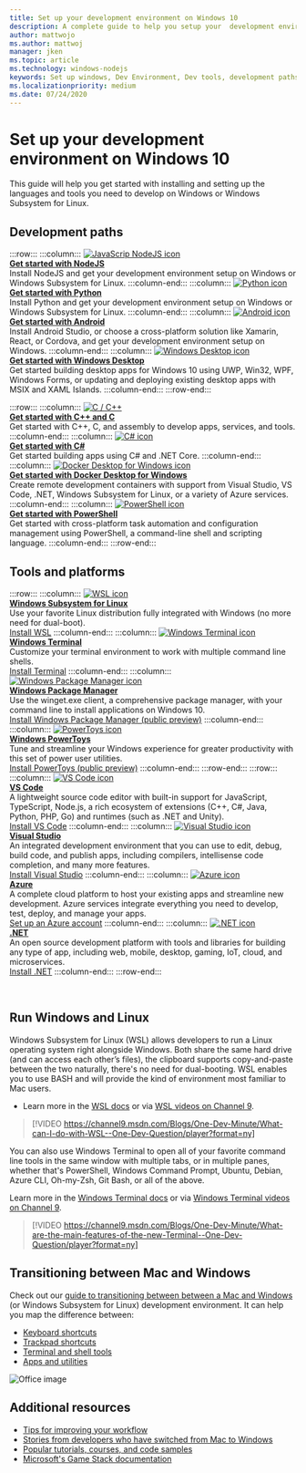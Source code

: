 ```yaml
---
title: Set up your development environment on Windows 10
description: A complete guide to help you setup your  development environment on Windows and install your preferred tools and code languages.
author: mattwojo 
ms.author: mattwoj 
manager: jken
ms.topic: article
ms.technology: windows-nodejs
keywords: Set up windows, Dev Environment, Dev tools, development paths, Microsoft, Windows, Developer, Tips, Performance, WSL, terminal, nodejs, python
ms.localizationpriority: medium
ms.date: 07/24/2020
---
```


# Set up your development environment on Windows 10

This guide will help you get started with installing and setting up the languages and tools you need to develop on Windows or Windows Subsystem for Linux.

## Development paths

:::row:::
    :::column:::
       [![JavaScrip NodeJS icon](../images/nodejs-logo.png)](../nodejs/index.yml)<br>
        **[Get started with NodeJS](../nodejs/index.yml)**<br>
        Install NodeJS and get your development environment setup on Windows or Windows Subsystem for Linux.
    :::column-end:::
    :::column:::
       [![Python icon](../images/python-logo.png)](../python/index.yml)<br>
        **[Get started with Python](../python/index.yml)**<br>
        Install Python and get your development environment setup on Windows or Windows Subsystem for Linux.
    :::column-end:::
    :::column:::
       [![Android icon](../images/android-logo.png)](/windows/android)<br>
        **[Get started with Android](/windows/android)**<br>
        Install Android Studio, or choose a cross-platform solution like Xamarin, React, or Cordova, and get your development environment setup on Windows.
    :::column-end:::
    :::column:::
       [![Windows Desktop icon](../images/windows-logo.png)](../apps/index.yml)<br>
        **[Get started with Windows Desktop](../apps/index.yml)**<br>
        Get started building desktop apps for Windows 10 using UWP, Win32, WPF, Windows Forms, or updating and deploying existing desktop apps with MSIX and XAML Islands.
    :::column-end:::
:::row-end:::

:::row:::
    :::column:::
       [![C / C++](../images/c-logo.png)](/cpp/)<br>
        **[Get started with C++ and C](/cpp/)**<br>
        Get started with C++, C, and assembly to develop apps, services, and tools.
    :::column-end:::
    :::column:::
       [![C# icon](../images/csharp-logo.png)](/dotnet/csharp/)<br>
        **[Get started with C#](/dotnet/csharp/)**<br>
        Get started building apps using C# and .NET Core.
    :::column-end:::
    :::column:::
       [![Docker Desktop for Windows icon](../images/docker-logo.png)](../dev-environment/docker/overview.md)<br>
        **[Get started with Docker Desktop for Windows](../dev-environment/docker/overview.md)**<br>
        Create remote development containers with support from Visual Studio, VS Code, .NET, Windows Subsystem for Linux, or a variety of Azure services.
    :::column-end:::
    :::column:::
       [![PowerShell icon](../images/powershell.png)](/powershell/)<br>
        **[Get started with PowerShell](/powershell/)**<br>
        Get started with cross-platform task automation and configuration management using PowerShell, a command-line shell and scripting language.
    :::column-end:::
:::row-end:::

## Tools and platforms

:::row:::
    :::column:::
       [![WSL icon](../images/windows-linux-dev-env.png)](/windows/wsl/)<br>
        **[Windows Subsystem for Linux](/windows/wsl/)**<br>
        Use your favorite Linux distribution fully integrated with Windows (no more need for dual-boot).<br>
        [Install WSL](/windows/wsl/install-win10)
    :::column-end:::
    :::column:::
       [![Windows Terminal icon](../images/terminal.png)](/windows/terminal/)<br>
        **[Windows Terminal](/windows/terminal/)**<br>
        Customize your terminal environment to work with multiple command line shells.
        <br>
        [Install Terminal](https://www.microsoft.com/p/windows-terminal/9n0dx20hk701?rtc=1&activetab=pivot:overviewtab)
    :::column-end:::
    :::column:::
       [![Windows Package Manager icon](../images/winget.png)](../package-manager/index.md)<br>
        **[Windows Package Manager](../package-manager/index.md)**<br>
        Use the winget.exe client, a comprehensive package manager, with your command line to install applications on Windows 10.<br>
        [Install Windows Package Manager (public preview)](../package-manager/winget/index.md#install-winget)
    :::column-end:::
    :::column:::
       [![PowerToys icon](../images/powertoys.png)](https://github.com/microsoft/PowerToys)<br>
        **[Windows PowerToys](https://github.com/microsoft/PowerToys)**<br>
        Tune and streamline your Windows experience for greater productivity with this set of power user utilities.<br>
        [Install PowerToys (public preview)](https://github.com/microsoft/PowerToys#installing-and-running-microsoft-powertoys)
    :::column-end:::
:::row-end:::
:::row:::
    :::column:::
       [![VS Code icon](../images/Vscode.png)](https://code.visualstudio.com/docs)<br>
        **[VS Code](https://code.visualstudio.com/docs)**<br>
        A lightweight source code editor with built-in support for JavaScript, TypeScript, Node.js, a rich ecosystem of extensions (C++, C#, Java, Python, PHP, Go) and runtimes (such as .NET and Unity).<br>
        [Install VS Code](https://code.visualstudio.com/download)
    :::column-end:::
    :::column:::
       [![Visual Studio icon](../images/visualstudio.png)](/visualstudio/windows/)<br>
        **[Visual Studio](/visualstudio/windows/)**<br>
        An integrated development environment that you can use to edit, debug, build code, and publish apps, including compilers, intellisense code completion, and many more features.<br>
        [Install Visual Studio](/visualstudio/install/install-visual-studio)
    :::column-end:::
    :::column:::
       [![Azure icon](../images/Azure.png)](/azure/guides/developer/azure-developer-guide)<br>
        **[Azure](/azure/guides/developer/azure-developer-guide)**<br>
        A complete cloud platform to host your existing apps and streamline new development. Azure services integrate everything you need to develop, test, deploy, and manage your apps.<br>
        [Set up an Azure account](https://azure.microsoft.com/free/)
    :::column-end:::
    :::column:::
       [![.NET icon](../images/net.png)](https://dotnet.microsoft.com/)<br>
        **[.NET](/dotnet/standard/get-started/)**<br>
        An open source development platform with tools and libraries for building any type of app, including web, mobile, desktop, gaming, IoT, cloud, and microservices.<br>
        [Install .NET](https://dotnet.microsoft.com/download)
    :::column-end:::
:::row-end:::

<br>

## Run Windows and Linux

Windows Subsystem for Linux (WSL) allows developers to run a Linux operating system right alongside Windows. Both share the same hard drive (and can access each other’s files), the clipboard supports copy-and-paste between the two naturally, there's no need for dual-booting. WSL enables you to use BASH and will provide the kind of environment most familiar to Mac users.
- Learn more in the [WSL docs](/windows/wsl) or via [WSL videos on Channel 9](https://channel9.msdn.com/Search?term=wsl&lang-en=true).

> [!VIDEO https://channel9.msdn.com/Blogs/One-Dev-Minute/What-can-I-do-with-WSL--One-Dev-Question/player?format=ny]

You can also use Windows Terminal to open all of your favorite command line tools in the same window with multiple tabs, or in multiple panes, whether that's PowerShell, Windows Command Prompt, Ubuntu, Debian, Azure CLI, Oh-my-Zsh, Git Bash, or all of the above.

Learn more in the [Windows Terminal docs](/windows/terminal) or via [Windows Terminal videos on Channel 9](https://channel9.msdn.com/Search?term=windows%20terminal&lang-en=true).

> [!VIDEO https://channel9.msdn.com/Blogs/One-Dev-Minute/What-are-the-main-features-of-the-new-Terminal--One-Dev-Question/player?format=ny]

## Transitioning between Mac and Windows

Check out our [guide to transitioning between between a Mac and Windows](./mac-to-windows.md) (or Windows Subsystem for Linux) development environment. It can help you map the difference between:

- [Keyboard shortcuts](./mac-to-windows.md#keyboard-shortcuts)
- [Trackpad shortcuts](./mac-to-windows.md#trackpad-shortcuts)
- [Terminal and shell tools](./mac-to-windows.md#command-line-shells-and-terminals)
- [Apps and utilities](./mac-to-windows.md#apps-and-utilities)

![Office image](../images/flashy-office3.png)

## Additional resources

- [Tips for improving your workflow](./tips.md)
- [Stories from developers who have switched from Mac to Windows](./dev-stories.md)
- [Popular tutorials, courses, and code samples](./tutorials.md)
- [Microsoft's Game Stack documentation](/gaming/)